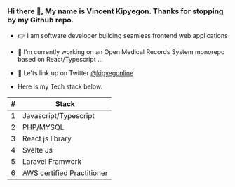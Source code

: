 ### Hi there 👋, My name is Vincent Kipyegon. Thanks for stopping by my Github repo.
-  👉 I am software developer building  seamless frontend web applications

- 🔭 I’m currently working on an Open Medical Records System monorepo based on React/Typescript ...
- 🌱 Le'ts link up on Twitter [@kipyegonline](https:twitter.com/kipyegonline)
- Here is my Tech stack below.

| # | Stack |
|-----:|---------------|
|     1|  Javascript/Typescript |
|     2|   PHP/MYSQL          |
|     3|   React js library  |
|    4 | Svelte Js           |
|     5|  Laravel Framwork|
|     6| AWS certified Practitioner |


<!--
**kipyegonline/kipyegonline** is a ✨ _special_ ✨ repository because its `README.md` (this file) appears on your GitHub profile.

Here are some ideas to get you started:
-  👉 I am software developer building  seamless frontend web applications

- 🔭 I’m currently working on an Open Medical Records System monorepo based on React/Typescript ...
- 🌱 Le'ts link up on Twitter [@kipyegonline](https:twitter.com/kipyegonline)
-->
